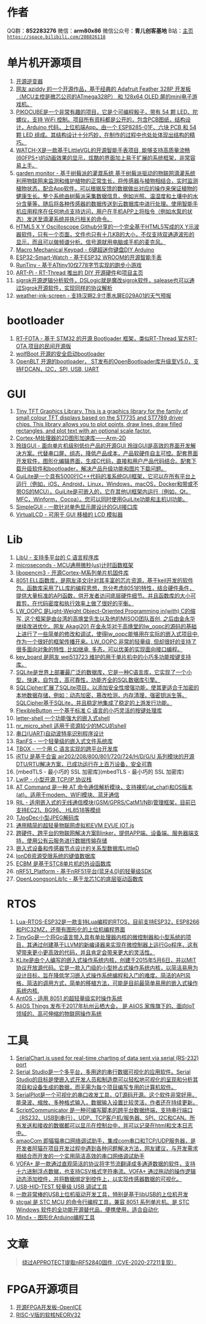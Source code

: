 ﻿# 作者
QQ群：**852283276**
微信：**arm80x86**
微信公众号：**青儿创客基地**
B站：[主页 `https://space.bilibili.com/208826118`](https://space.bilibili.com/208826118)

# 单片机开源项目
1. [开源逆变器](https://openinverter.org/wiki/Main_Page)
2. [网友 aziddy 的一个开源作品，基于经典的 Adafruit Feather 328P 开发板（MCU主控是微芯公司的ATmega328P） 和 128x64 OLED 屏的mini电子游戏机。](https://github.com/aziddy/Mini-OLED-Retro-Handheld)
3. [PIKOCUBE是一个非常有趣的项目，它是个可编程骰子，带有 54 颗 LED、陀螺仪，支持 WiFi 控制。项目所有资料都是公开的，包含PCB图纸，结构设计，Arduino 代码，上位机端App。由一个 ESP8285-01F、六块 PCB 和 54 颗 LED 组成。其结构设计十分巧妙，在制作的过程中也处处体现出结构的精巧。](https://make.quwj.com/project/214)
4. [WATCH-X是一款基于LittleVGL的开源智能手表项目, 能够支持高质量流畅(60FPS+)的动画效果的显示，炫酷的界面加上易于扩展的系统框架，非常容易上手。](https://github.com/FASTSHIFT/WatchX)
5. [garden monitor - 基于树莓派的灌溉系统 基于树莓派驱动的物联网滴灌系统利用物联网来监测和维护植物的正常生长，将传感器与植物相结合，实时监测植物状态，配合App软件，可以根据反馈的数据做出对应的操作来保证植物的健康生长。整个系统由树莓派采集数据信息，例如光照、温湿度和土壤中的水分含量等，随后将各种传感器的数据传送到云数据库中进行处理。使用智能手机应用程序在任何地点支持访问，用户在手机APP上将指令（例如水泵的状态）发送至滴灌系统并执行相关的命令。](https://www.instructables.com/Raspberry-Pi-Powered-IOT-Garden/)
6. [HTML5 X Y Oscilloscope Github分享的一个完全基于HTML5写成的X Y示波器软件，只有一个页面，文件也只有十几KB的大小，不仅支持双通道波形的显示，而且可以做频谱分析。信号源就用电脑或手机的麦克风。](https://github.com/Sean-Bradley/Oscilloscope)
7. [Macro Mechanical Keypad  - 6键超迷你键盘DIY Arduino](https://www.instructables.com/Custom-Macro-Mechanical-Keypad)
8. [ESP32-Smart-Watch  - 基于ESP32 WROOM的开源智能手表](https://github.com/Bellafaire/ESP32-Smart-Watch)
9. [RunTiny - 基于ATtiny10仅778字节实现的跑步小游戏](https://github.com/ridoluc/RunTiny)
10. [ART-Pi - RT-Thread 推出的 DIY 开源硬件](https://art-pi.gitee.io/website/)和[项目主页](https://github.com/RT-Thread-Studio/sdk-bsp-stm32h750-realthread-artpi)
11. [sigrok开源逻辑分析软件，DSLogic就是魔改sigrok软件，salease也可以通过Sigrok开源软件，实现同样的协议解析](https://sigrok.org/)
12. [weather-ink-screen - 支持汉朔2.9寸墨水屏E029A01的天气预报](https://gitee.com/Lichengjiez/weather-ink-screen)

# bootloader
1. [RT-FOTA - 基于 STM32 的开源 Bootloader 框架，类似RT-Thread 官方RT-OTA 项目的民间开源版](https://gitee.com/spunky_973/rt-fota) 
2. [wolfBoot 开源的安全启动bootloader](https://github.com/wolfSSL/wolfBoot)
3. [OpenBLT 开源的bootloader， ST发布的OpenBootloader库升级至V5.0，支持FDCAN，I2C，SPI, USB, UART](https://github.com/feaser/openblt)

# GUI
1. [Tiny TFT Graphics Library. This is a graphics library for the family of small colour TFT displays based on the ST7735 and ST7789 driver chips. This library allows you to plot points, draw lines, draw filled rectangles, and plot text with an optional scale factor.](http://www.technoblogy.com/show?L6I=)
2. [Cortex-M处理器的2D图形加速库——Arm-2D](https://github.com/ARM-software/EndpointAI/tree/master/Kernels/Research/Arm-2D)
3. [玲珑GUI - 面向单片机级别低价产品的开源GUI 玲珑GUI是高效的界面开发解决方案。代替串口屏、组态，降低产品成本，产品软硬件自主可控。配套界面开发软件，图形化编辑界面，生成C代码，直接和用户产品代码结合。配套下载升级软件和bootloader，解决产品升级功能和图片下载问题。](https://gitee.com/gzbkey/LingLongGUI)
4. [GuiLite是一个具有5000行C++代码的准系统GUI框架，它可以在所有平台上运行（例如，iOS，Android，Linux，Windows，macOS，Docker和带或不带OS的MCU）。GuiLite是可嵌入的，它在其他UI框架内运行（例如，Qt，MFC，Winform，Cocoa）。您可以同时使用GuiLite功能和主机UI功能。](https://github.com/idea4good/GuiLite)
5. [SimpleGUI - 一款针对单色显示屏设计的GUI接口库](https://gitee.com/Polarix/simplegui)
6. [VirtualLCD - 可用于 GUI 移植的 LCD 模拟器](https://gitee.com/kerndev/VirtualLCD)

# Lib
1. [LibU - 支持多平台的 C 语言程序库](https://github.com/koanlogic/libu)
2. [microseconds - MCU通用微秒(us)计时函数框架](https://github.com/JayHeng/microseconds)
3. [libopencm3 - 开源Cortex-M系列单片机固件库](https://github.com/libopencm3/libopencm3)
4. [8051 ELL函数库，是网友泽文i针对其丰富的芯片资源，基于keil开发的软件包。函数库采用了LL库的编程思想，充分考虑8051的特性，结合硬件条件，提供大量标准的API函数，供开发者访问底层硬件细节。并且函数库的大小可裁剪，在代码密度和执行效率上做了很好的平衡。](https://gitee.com/zeweni/ELL-8051-LIB)
5. [LW_OOPC 是Light-Weight Object-Oriented Programming in(with) C的缩写, 这个框架是由台湾的高焕堂先生以及他的MISOO团队首创, 之后由金永华继续改进优化。网友 Akagi201 在金永华对于高焕堂的lw_oopc的源码的基础上进行了一些简单的修改和调试，使得lw_oopc能够用在实际的嵌入式项目中, 作为一个很好的框架传播开来。LW_OOPC 非常的轻量级, 但却很好的支持了很多面向对象的特性, 比如继承, 多态，可以优美的实现面向接口编程。](https://github.com/Akagi201/lw_oopc)
6. [key_board 是网友 wei513723 维护的用于单片机中的小巧多功能按键支持库。](https://gitee.com/wei513723/key_board) 
7. [SQLite是世界上部署最广泛的数据库，它是一种C语言库，它实现了一个小型，快速，自包含，高可靠性，功能齐全的SQL数据库引擎。](https://www.sqlite.org/index.html)
8. [SQLCipher扩展了SQLite项目，以添加安全性增强功能，使其更适合于加密的本地数据存储，例如：动态加密，篡改检测，内存清理，强密钥派生等。SQLCipher基于SQLite，并且稳定地集成了稳定的上游发行功能。](https://github.com/sqlcipher/sqlcipher)
9. [FlexibleButton 一个基于标准 C 语言的小巧灵活的按键处理库](https://github.com/murphyzhao/FlexibleButton)
10. [letter-shell 一个功能强大的嵌入式shell](https://github.com/NevermindZZT/letter-shell)
11. [nr_micro_shell 适用于资源较少的MCU的shell](https://github.com/Nrusher/nr_micro_shell)
12. [串口(UART)自动波特率识别程序设计](https://mp.weixin.qq.com/s/RUXrw4RBAHBM9CFKMeNHbQ)
13. [RanFS - 一个轻量级的嵌入式文件系统库](http://www.ranfs.com/cn/?RFS)
14. [TBOX - 一个用 C 语言实现的跨平台开发库](https://github.com/tboox/tbox/)
15. [iRTU 是基于合宙 air202/208/800/801/720/724/H/D/G/U 系列模块的开源DTU/RTU解决方案，已成功运行在上百万设备，安全可靠](https://gitee.com/hotdll/iRTU)
16. [mbedTLS - 最小巧的 SSL 加密库](mbedTLS - 最小巧的 SSL 加密库)
17. [LwIP - 小型开源 TCP/IP 协议栈](http://savannah.nongnu.org/projects/lwip/)
18. [AT Command 是一种 AT 命令通信解析模块，支持裸机(at_chat)和OS版本(at)。适用于modem、WIFI模块、蓝牙通信](https://gitee.com/moluo-tech/AT-Command)
19. [RIL - 适用嵌入式的无线通信模块(GSM/GPRS/CatM1/NB)管理框架，目前已支持EC21、BG96、 HL8518等模组](https://gitee.com/moluo-tech/ril)
20. [TJpgDec小型JPEG解码库](http://elm-chan.org/fsw/tjpgd/00index.html)
21. [通用精简的超轻量物联网虚拟机EVM EVUE IOT.js](https://github.com/scriptiot/evm)
22. [跨硬件、跨平台的物联网解决方案Blinker，提供APP端、设备端、服务器端支持，使用公有云服务进行数据传输存储](https://github.com/blinker-iot/blinker-library)
23. [嵌入式设备和传感器节点设计的关系型数据库LittleD](https://github.com/graemedouglas/LittleD)
24. [IonDB资源受限系统的键值数据库](https://github.com/iondbproject/iondb)
25. [ECBM 是基于STC8单片机的外设函数库](https://gitee.com/jackchio/ecbm_library)
26. [nRF51_Platform - 基于nRF51平台(蓝牙4.0)的轻量级SDK](https://github.com/JUMA-IO/nRF51_Platform)
27. [OpenLoongsonLib1c - 基于龙芯1C的底层驱动函数库](https://gitee.com/caogos/OpenLoongsonLib1c)

# RTOS
1. [Lua-RTOS-ESP32是一款支持Lua编程的RTOS，目前支持ESP32，ESP8266和PIC32MZ，还带有图形化的上位机编程界面](https://github.com/whitecatboard/Lua-RTOS-ESP32)
2. [TinyGo是一个将Go语言带入具有单处理器内核的微控制器和小型系统的项目，其通过创建基于LLVM的新编译器来实现在微控制器上运行Go程序，这有望带来更小更高效的代码，并且肯定会带来更大的灵活性。](https://github.com/tinygo-org/tinygo)
3.  [KLite是由个人编写的嵌入式操作系统内核，创建于2015年5月6日，并以MIT协议开放源代码。它是一款入门级的小型抢占式操作系统内核，以简洁易用为设计目标，旨在降低学习嵌入式操作系统编程和入门的难度。简洁的API风格，简洁的调用方式，简单的移植方法，可能是目前最简单易用的嵌入式操作系统内核.](https://gitee.com/kerndev/klite)
4. [AntOS - 适用 8051 的超轻量级实时操作系统](https://gitee.com/zeweni/ant-os)
5. [AliOS Things 发布于2017年杭州云栖大会， 是 AliOS 家族旗下的、面向IoT领域的、高可伸缩的物联网操作系统](https://github.com/alibaba/AliOS-Things)

# 工具
1. [ SerialChart is used for real-time charting of data sent via serial (RS-232) port](https://github.com/starlino/serialchart)
2. [Serial Studio是一个多平台，多用途的串行数据可视化的应用软件。Serial Studio的目标是使嵌入式开发人员和制造商可以轻松地可视化的呈现和分析其项目和设备生成的数据，而无需为每个项目编写专用的计算机软件。](https://github.com/Serial-Studio/Serial-Studio)
3. [SerialPlot是一个可视化的串口收发工具，QT源码开源。这个软件非常好用，能录波、缩放、多种格式输入，数据输入设置比较灵活，作者还在持续更新。](https://github.com/hyOzd/serialplot)
4. [ScriptCommunicator 是一种可编写脚本的跨平台数据终端，支持串行端口（RS232、USB到串行）、UDP、TCP客户机/服务器、SPI、I2C和CAN。所有发送和接收的数据都可以显示在控制台中，并可以记录在html和文本日志中。](https://github.com/szieke/ScriptCommunicator_serial-terminal)
5. [amaoCom 即猫猫串口网络调试助手，集成com串口和TCP/UDP服务器，是开发者阿猫在项目开发过程中遇到各种问题解决方法，网友建议，与开发需求相结合而开发的一个实用简洁高效的串口网络调试助手](http://www.amaocom.com/)
6. [VOFA+ 是一款通过直观简洁的协议将字节流翻译成多通道数据的软件，支持十六进制浮点数据，也支持CSV格式字符串流。VOFA+ 通过拖动的操作逻辑动态添加控件，并将数据绑定到控件上，以实现传感器数据的可视化。](https://www.vofa.plus/)
7. [USB-HID-TEST 轻量级 USB 调试工具](https://gitee.com/jakey.chen/USB-HID-TEST)
8. [一款非常棒的USB上位机驱动开发工具，特别是基于libUSB的上位机开发](https://zadig.akeo.ie/)
9. [stcgal 是 STC MCU 的命令行编程工具，兼容 8051 系列单片机。是 STC Windows 软件的全功能开源替代品，便携使用，适合自动化](https://github.com/grigorig/stcgal)
10. [Mind+ - 图形化Arduino编程工具](https://github.com/DFRobot/Mindplus-Desktop) 

# 文章
> [绕过APPROTECT提取nRF52840固件（CVE-2020-27211复现）](https://blog.csdn.net/qq_33917045/article/details/120580025)

# FPGA开源项目
1. [开源FPGA开发板-OpenICE](https://my.oschina.net/u/4583591/blog/4423205)
2. [RISC-V版的软核NEORV32](https://github.com/stnolting/neorv32)
